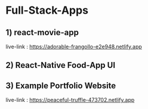# Full-Stack-Apps
## 1) react-movie-app
live-link : https://adorable-frangollo-e2e948.netlify.app

## 2) React-Native Food-App UI

## 3) Example Portfolio Website

live-link : https://peaceful-truffle-473702.netlify.app
